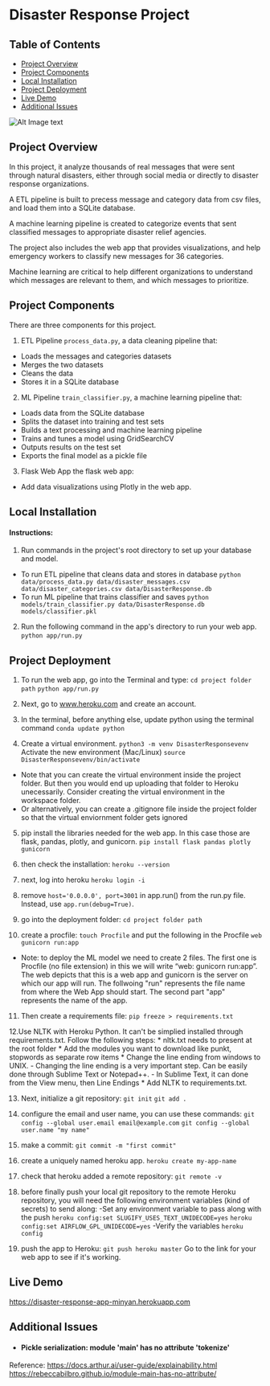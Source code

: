 # Disaster Response Project

## Table of Contents

- [Project Overview](#Project-Overview)
- [Project Components](#Project-Components)
- [Local Installation](#Local-Installation)
- [Project Deployment](#Project-Deployment)
- [Live Demo](#Live-Demo)
- [Additional Issues](#Additional-Issues)


![Alt Image text](/media/AppDemo.gif?raw=true)


## Project Overview

In this project, it analyze thousands of real messages that were sent through natural disasters, either through social media or directly to disaster response organizations.

A ETL pipeline is built to precess message and category data from csv files, and load them into a SQLite database.

A machine learning pipeline is created to categorize events that sent classified messages to appropriate disaster relief agencies.

The project also includes the web app  that provides visualizations, and help emergency workers to classify new messages for 36 categories. 

Machine learning are critical to help different organizations to understand which messages are relevant to them, and which messages to prioritize.

## Project Components
There are three components for this project.

1. ETL Pipeline
`process_data.py`, a data cleaning pipeline that:
- Loads the messages and categories datasets
- Merges the two datasets
- Cleans the data
- Stores it in a SQLite database

2. ML Pipeline
`train_classifier.py`, a machine learning pipeline that:
- Loads data from the SQLite database
- Splits the dataset into training and test sets
- Builds a text processing and machine learning pipeline
- Trains and tunes a model using GridSearchCV
- Outputs results on the test set
- Exports the final model as a pickle file

3. Flask Web App
the flask web app:
- Add data visualizations using Plotly in the web app. 

## Local Installation
#### Instructions:
1. Run commands in the project's root directory to set up your database and model.
- To run ETL pipeline that cleans data and stores in database
  `python data/process_data.py data/disaster_messages.csv data/disaster_categories.csv data/DisasterResponse.db`
- To run ML pipeline that trains classifier and saves
 `python models/train_classifier.py data/DisasterResponse.db models/classifier.pkl`

2. Run the following command in the app's directory to run your web app.
 `python app/run.py`

## Project Deployment
1. To run the web app, go into the Terminal and type:
`cd project folder path`
`python app/run.py`

2. Next, go to www.heroku.com and create an account.

3. In the terminal, before anything else, update python using the terminal command `conda update python`

4. Create a virtual environment. 
`python3 -m venv DisasterResponsevenv`
Activate the new environment (Mac/Linux)
`source DisasterResponsevenv/bin/activate`

- Note that you can create the virtual environment inside the project folder. But then you would end up uploading that folder to Heroku unecessarily. Consider creating the virtual environment in the workspace folder. 
- Or alternatively, you can create a .gitignore file inside the project folder so that the virtual enviornment folder gets ignored

5. pip install the libraries needed for the web app. In this case those are flask, pandas, plotly, and gunicorn. 
`pip install flask pandas plotly gunicorn`

6. then check the installation:
`heroku --version`

7. next, log into heroku
`heroku login -i`

8. remove `host='0.0.0.0', port=3001` in app.run() from the run.py file. Instead, use `app.run(debug=True)`.

9. go into the deployment folder:
`cd project folder path`

10. create a procfile:
`touch Procfile`
and put the following in the Procfile
`web gunicorn run:app`

- Note: to deploy the ML model we need to create 2 files. The first one is Procfile (no file extension) in this we will write “web: gunicorn run:app”. The web depicts that this is a web app and gunicorn is the server on which our app will run. The follwoing "run" represents the file name from where the Web App should start. The second part "app" represents the name of the app.

11. Then create a requirements file:
`pip freeze > requirements.txt`

12.Use NLTK with Heroku Python. It can't be simplied installed through requirements.txt. Follow the following steps:
    * nltk.txt needs to present at the root folder
    * Add the modules you want to download like punkt, stopwords as separate row items
    * Change the line ending from windows to UNIX.
        - Changing the line ending is a very important step. Can be easily done through Sublime Text or Notepad++. 
        - In Sublime Text, it can done from the View menu, then Line Endings
    * Add NLTK to requirements.txt.

13. Next, initialize a git repository:
`git init`
`git add .`

14. configure the email and user name, you can use these commands:
`git config --global user.email email@example.com`
`git config --global user.name "my name"`

15. make a commit:
`git commit -m "first commit"`

16. create a uniquely named heroku app. 
`heroku create my-app-name`

17. check that heroku added a remote repository:
`git remote -v`

18. before finally push your local git repository to the remote Heroku repository, you will need the following environment variables (kind of secrets) to send along:
-Set any environment variable to pass along with the push
`heroku config:set SLUGIFY_USES_TEXT_UNIDECODE=yes`
`heroku config:set AIRFLOW_GPL_UNIDECODE=yes`
-Verify the variables
`heroku config`

19. push the app to Heroku:
`git push heroku master`
Go to the link for your web app to see if it's working. 

## Live Demo
https://disaster-response-app-minyan.herokuapp.com

## Additional Issues
- #### Pickle serialization: module '__main__' has no attribute 'tokenize'
Reference:
https://docs.arthur.ai/user-guide/explainability.html
https://rebeccabilbro.github.io/module-main-has-no-attribute/


